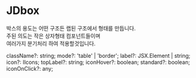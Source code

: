 # JDbox

박스의 용도는 어떤 구조든 랩된 구조에서 형태를 만듭니다.  
주된 의도는 작은 상자형태 컴포넌트들이며  
여러가지 분기처리 하여 적용할것입니다.

className?: string;
mode?: 'table' | 'border';
label?: JSX.Element | string;
icon?: IIcons;
topLabel?: string;
iconHover?: boolean;
standard?: boolean;
iconOnClick?: any;
